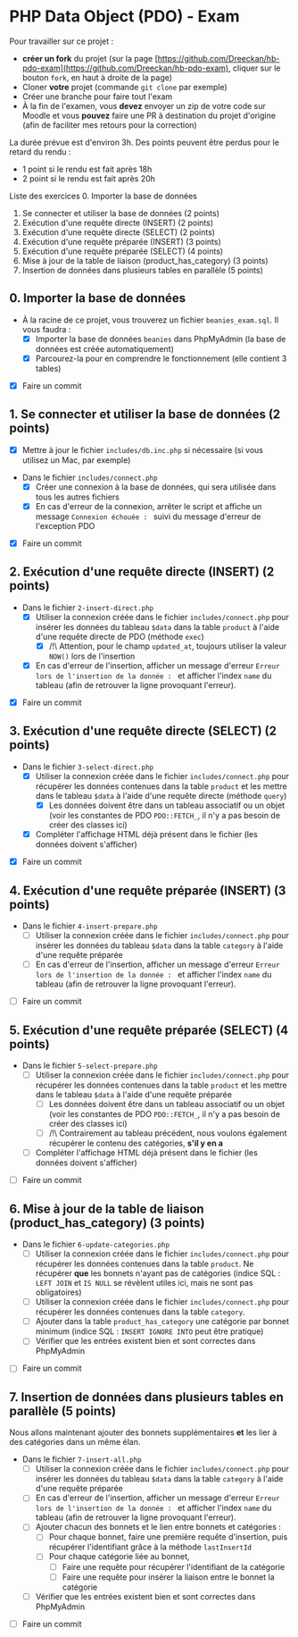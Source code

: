 # PHP Data Object (PDO) - Exam

Pour travailler sur ce projet :

- **créer un fork** du projet (sur la page [https://github.com/Dreeckan/hb-pdo-exam](https://github.com/Dreeckan/hb-pdo-exam), cliquer sur le bouton `fork`, en haut à droite de la page)
- Cloner **votre** projet (commande `git clone` par exemple)
- Créer une branche pour faire tout l'exam
- À la fin de l'examen, vous **devez** envoyer un zip de votre code sur Moodle et vous **pouvez** faire une PR à destination du projet d'origine (afin de faciliter mes retours pour la correction)

La durée prévue est d'environ 3h. Des points peuvent être perdus pour le retard du rendu :

- 1 point si le rendu est fait après 18h
- 2 point si le rendu est fait après 20h

Liste des exercices 0. Importer la base de données

1. Se connecter et utiliser la base de données (2 points)
2. Exécution d'une requête directe (INSERT) (2 points)
3. Exécution d'une requête directe (SELECT) (2 points)
4. Exécution d'une requête préparée (INSERT) (3 points)
5. Exécution d'une requête préparée (SELECT) (4 points)
6. Mise à jour de la table de liaison (product_has_category) (3 points)
7. Insertion de données dans plusieurs tables en parallèle (5 points)

## 0. Importer la base de données

- À la racine de ce projet, vous trouverez un fichier `beanies_exam.sql`. Il vous faudra :
  - [x] Importer la base de données `beanies` dans PhpMyAdmin (la base de données est créée automatiquement)
  - [x] Parcourez-la pour en comprendre le fonctionnement (elle contient 3 tables)
- [x] Faire un commit

## 1. Se connecter et utiliser la base de données (2 points)

- [x] Mettre à jour le fichier `includes/db.inc.php` si nécessaire (si vous utilisez un Mac, par exemple)
- Dans le fichier `includes/connect.php`
  - [x] Créer une connexion à la base de données, qui sera utilisée dans tous les autres fichiers
  - [x] En cas d'erreur de la connexion, arrêter le script et affiche un message `Connexion échouée : ` suivi du message d'erreur de l'exception PDO
- [x] Faire un commit

## 2. Exécution d'une requête directe (INSERT) (2 points)

- Dans le fichier `2-insert-direct.php`
  - [x] Utiliser la connexion créée dans le fichier `includes/connect.php` pour insérer les données du tableau `$data` dans la table `product` à l'aide d'une requête directe de PDO (méthode `exec`)
    - [x] /!\ Attention, pour le champ `updated_at`, toujours utiliser la valeur `NOW()` lors de l'insertion
  - [x] En cas d'erreur de l'insertion, afficher un message d'erreur `Erreur lors de l'insertion de la donnée : ` et afficher l'index `name` du tableau (afin de retrouver la ligne provoquant l'erreur).
- [x] Faire un commit

## 3. Exécution d'une requête directe (SELECT) (2 points)

- Dans le fichier `3-select-direct.php`
  - [x] Utiliser la connexion créée dans le fichier `includes/connect.php` pour récupérer les données contenues dans la table `product` et les mettre dans le tableau `$data` à l'aide d'une requête directe (méthode `query`)
    - [x] Les données doivent être dans un tableau associatif ou un objet (voir les constantes de PDO `PDO::FETCH_`, il n'y a pas besoin de créer des classes ici)
  - [x] Compléter l'affichage HTML déjà présent dans le fichier (les données doivent s'afficher)
- [x] Faire un commit

## 4. Exécution d'une requête préparée (INSERT) (3 points)

- Dans le fichier `4-insert-prepare.php`
  - [ ] Utiliser la connexion créée dans le fichier `includes/connect.php` pour insérer les données du tableau `$data` dans la table `category` à l'aide d'une requête préparée
  - [ ] En cas d'erreur de l'insertion, afficher un message d'erreur `Erreur lors de l'insertion de la donnée : ` et afficher l'index `name` du tableau (afin de retrouver la ligne provoquant l'erreur).
- [ ] Faire un commit

## 5. Exécution d'une requête préparée (SELECT) (4 points)

- Dans le fichier `5-select-prepare.php`
  - [ ] Utiliser la connexion créée dans le fichier `includes/connect.php` pour récupérer les données contenues dans la table `product` et les mettre dans le tableau `$data` à l'aide d'une requête préparée
    - [ ] Les données doivent être dans un tableau associatif ou un objet (voir les constantes de PDO `PDO::FETCH_`, il n'y a pas besoin de créer des classes ici)
    - [ ] /!\ Contrairement au tableau précédent, nous voulons également récupérer le contenu des catégories, **s'il y en a**
  - [ ] Compléter l'affichage HTML déjà présent dans le fichier (les données doivent s'afficher)
- [ ] Faire un commit

## 6. Mise à jour de la table de liaison (product_has_category) (3 points)

- Dans le fichier `6-update-categories.php`
  - [ ] Utiliser la connexion créée dans le fichier `includes/connect.php` pour récupérer les données contenues dans la table `product`. Ne récupérer **que** les bonnets n'ayant pas de catégories (indice SQL : `LEFT JOIN` et `IS NULL` se révèlent utiles ici, mais ne sont pas obligatoires)
  - [ ] Utiliser la connexion créée dans le fichier `includes/connect.php` pour récupérer les données contenues dans la table `category`.
  - [ ] Ajouter dans la table `product_has_category` une catégorie par bonnet minimum (indice SQL : `INSERT IGNORE INTO` peut être pratique)
  - [ ] Vérifier que les entrées existent bien et sont correctes dans PhpMyAdmin
- [ ] Faire un commit

## 7. Insertion de données dans plusieurs tables en parallèle (5 points)

Nous allons maintenant ajouter des bonnets supplémentaires **et** les lier à des catégories dans un même élan.

- Dans le fichier `7-insert-all.php`
  - [ ] Utiliser la connexion créée dans le fichier `includes/connect.php` pour insérer les données du tableau `$data` dans la table `category` à l'aide d'une requête préparée
  - [ ] En cas d'erreur de l'insertion, afficher un message d'erreur `Erreur lors de l'insertion de la donnée : ` et afficher l'index `name` du tableau (afin de retrouver la ligne provoquant l'erreur).
  - [ ] Ajouter chacun des bonnets et le lien entre bonnets et catégories :
    - [ ] Pour chaque bonnet, faire une première requête d'insertion, puis récupérer l'identifiant grâce à la méthode `lastInsertId`
    - [ ] Pour chaque catégorie liée au bonnet,
      - [ ] Faire une requête pour récupérer l'identifiant de la catégorie
      - [ ] Faire une requête pour insérer la liaison entre le bonnet la catégorie
  - [ ] Vérifier que les entrées existent bien et sont correctes dans PhpMyAdmin
- [ ] Faire un commit
